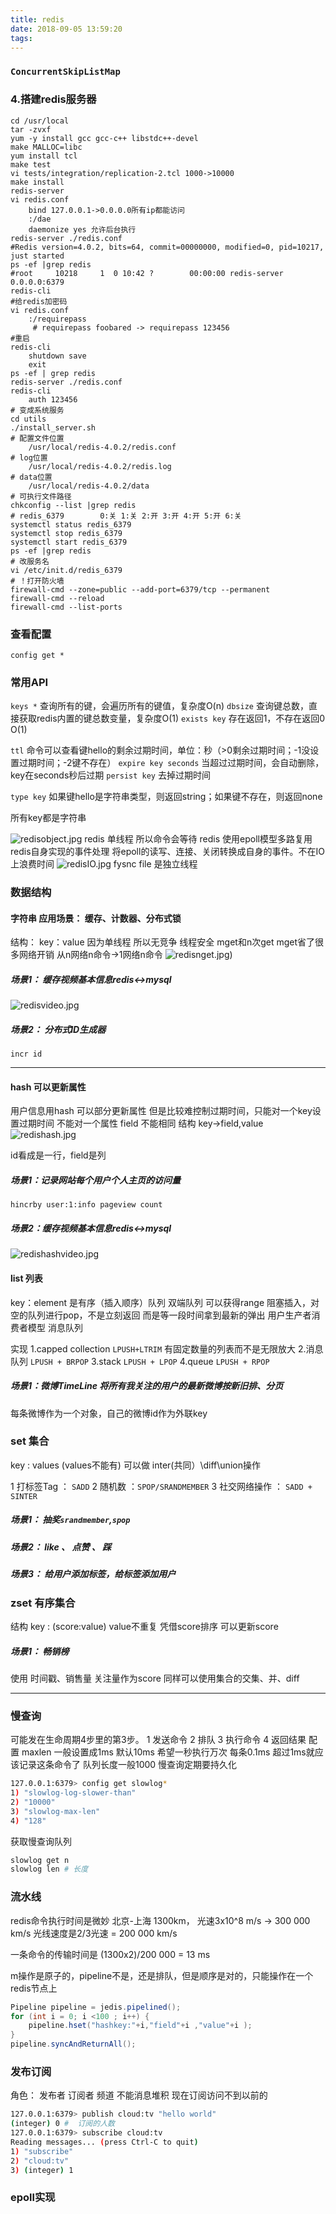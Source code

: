 ```yaml
---
title: redis
date: 2018-09-05 13:59:20
tags:
---
```

### `ConcurrentSkipListMap`

### 4.搭建redis服务器

```shell
cd /usr/local
tar -zvxf 
yum -y install gcc gcc-c++ libstdc++-devel
make MALLOC=libc
yum install tcl
make test
vi tests/integration/replication-2.tcl 1000->10000
make install
redis-server
vi redis.conf
    bind 127.0.0.1->0.0.0.0所有ip都能访问
    :/dae
    daemonize yes 允许后台执行
redis-server ./redis.conf
#Redis version=4.0.2, bits=64, commit=00000000, modified=0, pid=10217, just started
ps -ef |grep redis
#root     10218     1  0 10:42 ?        00:00:00 redis-server 0.0.0.0:6379
redis-cli
#给redis加密码
vi redis.conf
    :/requirepass
     # requirepass foobared -> requirepass 123456
#重启
redis-cli
    shutdown save
    exit
ps -ef | grep redis
redis-server ./redis.conf
redis-cli
    auth 123456
# 变成系统服务
cd utils
./install_server.sh
# 配置文件位置
    /usr/local/redis-4.0.2/redis.conf
# log位置
    /usr/local/redis-4.0.2/redis.log
# data位置
    /usr/local/redis-4.0.2/data
# 可执行文件路径
chkconfig --list |grep redis
# redis_6379        0:关 1:关 2:开 3:开 4:开 5:开 6:关
systemctl status redis_6379
systemctl stop redis_6379
systemctl start redis_6379
ps -ef |grep redis
# 改服务名
vi /etc/init.d/redis_6379
# ！打开防火墙
firewall-cmd --zone=public --add-port=6379/tcp --permanent
firewall-cmd --reload
firewall-cmd --list-ports
```

### 查看配置
`config get *`

### 常用API

`keys *` 查询所有的键，会遍历所有的键值，复杂度O(n)
`dbsize` 查询键总数，直接获取redis内置的键总数变量，复杂度O(1)
`exists key` 存在返回1，不存在返回0 O(1)

`ttl` 命令可以查看键hello的剩余过期时间，单位：秒（>0剩余过期时间；-1没设置过期时间；-2键不存在）
`expire key seconds` 当超过过期时间，会自动删除，key在seconds秒后过期
`persist key` 去掉过期时间

`type key` 如果键hello是字符串类型，则返回string；如果键不存在，则返回none

所有key都是字符串

![redisobject.jpg](https://iota-1254040271.cos.ap-shanghai.myqcloud.com/image/redisobject.jpg)
redis 单线程 所以命令会等待
redis 使用epoll模型多路复用 redis自身实现的事件处理 将epoll的读写、连接、关闭转换成自身的事件。不在IO上浪费时间
![redisIO.jpg](https://iota-1254040271.cos.ap-shanghai.myqcloud.com/image/redisIO.jpg)
fysnc file 是独立线程


### 数据结构

#### 字符串 应用场景： 缓存、计数器、分布式锁
结构： key：value
因为单线程 所以无竞争 线程安全
mget和n次get mget省了很多网络开销 从n网络n命令->1网络n命令
![redisnget.jpg](redisnget.jpg))

##### 场景1： 缓存视频基本信息redis<->mysql
![redisvideo.jpg](https://iota-1254040271.cos.ap-shanghai.myqcloud.com/image/redisvideo.jpg)

##### 场景2： 分布式ID生成器
`incr id`

---
#### hash 可以更新属性
用户信息用hash 可以部分更新属性 
但是比较难控制过期时间，只能对一个key设置过期时间 不能对一个属性
field 不能相同
结构 key->field,value
![redishash.jpg](https://iota-1254040271.cos.ap-shanghai.myqcloud.com/image/redishash.jpg)

id看成是一行，field是列

##### 场景1：记录网站每个用户个人主页的访问量
`hincrby user:1:info pageview count`

##### 场景2：缓存视频基本信息redis<->mysql
![redishashvideo.jpg](https://iota-1254040271.cos.ap-shanghai.myqcloud.com/image/redishashvideo.jpg)

#### list 列表
key：element 是有序（插入顺序）队列 双端队列 可以获得range
阻塞插入，对空的队列进行pop，不是立刻返回 而是等一段时间拿到最新的弹出
用户生产者消费者模型 消息队列

实现 
1.capped collection `LPUSH+LTRIM` 有固定数量的列表而不是无限放大 
2.消息队列 `LPUSH + BRPOP`
3.stack `LPUSH + LPOP`
4.queue `LPUSH + RPOP`

##### 场景1：微博TimeLine 将所有我关注的用户的最新微博按新旧排、分页
每条微博作为一个对象，自己的微博id作为外联key

### set 集合
key : values (values不能有)
可以做 inter(共同）\diff\union操作

1 打标签Tag ： `SADD`
2 随机数 ：`SPOP/SRANDMEMBER`
3 社交网络操作 ： `SADD + SINTER`

##### 场景1： 抽奖`srandmember`,`spop`

##### 场景2： like 、 点赞 、 踩

##### 场景3： 给用户添加标签，给标签添加用户

### zset 有序集合
结构
key : (score:value) value不重复 凭借score排序
可以更新score

##### 场景1： 畅销榜
使用  时间戳、销售量 关注量作为score
同样可以使用集合的交集、并、diff

---
### 慢查询
可能发在生命周期4步里的第3步。 1 发送命令 2 排队 3 执行命令 4 返回结果
配置 maxlen 一般设置成1ms 默认10ms
希望一秒执行万次 每条0.1ms 超过1ms就应该记录这条命令了
队列长度一般1000 慢查询定期要持久化
```sh
127.0.0.1:6379> config get slowlog*
1) "slowlog-log-slower-than"
2) "10000" 
3) "slowlog-max-len"
4) "128"
```

获取慢查询队列
```sh
slowlog get n
slowlog len # 长度
```

### 流水线
redis命令执行时间是微妙
北京-上海 1300km， 光速3x10^8 m/s -> 300 000 km/s
光线速度是2/3光速 = 200 000 km/s

一条命令的传输时间是 (1300x2)/200 000 = 13 ms

m操作是原子的，pipeline不是，还是排队，但是顺序是对的，只能操作在一个redis节点上
```java
Pipeline pipeline = jedis.pipelined();
for (int i = 0; i <100 ; i++) {
    pipeline.hset("hashkey:"+i,"field"+i ,"value"+i );
}
pipeline.syncAndReturnAll();
```

### 发布订阅 
角色： 发布者 订阅者 频道
不能消息堆积 现在订阅访问不到以前的
```sh
127.0.0.1:6379> publish cloud:tv "hello world"
(integer) 0 #  订阅的人数
127.0.0.1:6379> subscribe cloud:tv
Reading messages... (press Ctrl-C to quit)
1) "subscribe"
2) "cloud:tv"
3) (integer) 1

```

### epoll实现
